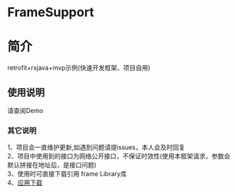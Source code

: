 # FrameSupport  
# 简介  
retrofit+rxjava+mvp示例(快速开发框架、项目自用)  
## 使用说明  
请查阅Demo
### 其它说明  
1、项目会一直维护更新,如遇到问题请提issues，本人会及时回复  
2、项目中使用到的接口为网络公开接口，不保证时效性(使用本框架请求，参数会默认拼接在地址后，是接口问题)  
3、使用时可直接下载引用 frame Library库  
4、[应用下载](https://github.com/OneGreenHand/FrameSupport/tree/master/%E5%AE%89%E8%A3%85%E5%8C%85/apk_develop_v1.0-062108.apk) 